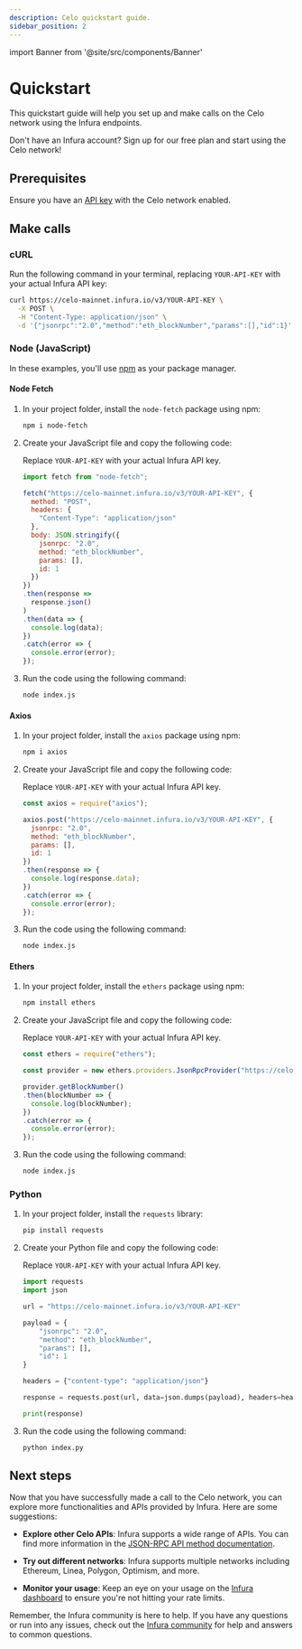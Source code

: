 ```yaml
---
description: Celo quickstart guide.
sidebar_position: 2
---
```


import Banner from '@site/src/components/Banner'

# Quickstart

This quickstart guide will help you set up and make calls on the Celo network using the Infura endpoints.

<Banner>
Don't have an Infura account? Sign up for our free plan and start using the Celo network!
</Banner>

## Prerequisites

Ensure you have an [API key](../../../../developer-tools/dashboard/get-started/create-api/) with the Celo network enabled.

## Make calls

### cURL

Run the following command in your terminal, replacing `YOUR-API-KEY` with your actual Infura API key:

```bash
curl https://celo-mainnet.infura.io/v3/YOUR-API-KEY \
  -X POST \
  -H "Content-Type: application/json" \
  -d '{"jsonrpc":"2.0","method":"eth_blockNumber","params":[],"id":1}'
```

### Node (JavaScript)

In these examples, you'll use [npm](https://docs.npmjs.com/downloading-and-installing-node-js-and-npm) as your package manager.

#### Node Fetch

1. In your project folder, install the `node-fetch` package using npm:

    ```bash
    npm i node-fetch
    ``````

1. Create your JavaScript file and copy the following code:

    Replace `YOUR-API-KEY` with your actual Infura API key.

    ```javascript title="index.js"
    import fetch from "node-fetch";

    fetch("https://celo-mainnet.infura.io/v3/YOUR-API-KEY", {
      method: "POST",
      headers: {
        "Content-Type": "application/json"
      },
      body: JSON.stringify({
        jsonrpc: "2.0",
        method: "eth_blockNumber",
        params: [],
        id: 1
      })
    })
    .then(response =>
      response.json()
    )
    .then(data => {
      console.log(data);
    })
    .catch(error => {
      console.error(error);
    });
    ```

1. Run the code using the following command:

    ```bash
    node index.js
    ```

#### Axios

1. In your project folder, install the `axios` package using npm:

    ```bash
    npm i axios
    ``````

1. Create your JavaScript file and copy the following code:

    Replace `YOUR-API-KEY` with your actual Infura API key.

    ```javascript title="index.js"
    const axios = require("axios");
    
    axios.post("https://celo-mainnet.infura.io/v3/YOUR-API-KEY", {
      jsonrpc: "2.0",
      method: "eth_blockNumber",
      params: [],
      id: 1
    })
    .then(response => {
      console.log(response.data);
    })
    .catch(error => {
      console.error(error);
    });
    ```

1. Run the code using the following command:

    ```bash
    node index.js
    ```

#### Ethers

1. In your project folder, install the `ethers` package using npm:

    ```bash
    npm install ethers
    ``````

1. Create your JavaScript file and copy the following code:

    Replace `YOUR-API-KEY` with your actual Infura API key.

    ```javascript title="index.js"
    const ethers = require("ethers");

    const provider = new ethers.providers.JsonRpcProvider("https://celo-mainnet.infura.io/v3/YOUR-API-KEY");

    provider.getBlockNumber()
    .then(blockNumber => {
      console.log(blockNumber);
    })
    .catch(error => {
      console.error(error);
    });
    ```

1. Run the code using the following command:

    ```bash
    node index.js
    ```

### Python

1. In your project folder, install the `requests` library:

    ```bash
    pip install requests
    ``````

1. Create your Python file and copy the following code:

    Replace `YOUR-API-KEY` with your actual Infura API key.

    ```python title="index.py"
    import requests
    import json

    url = "https://celo-mainnet.infura.io/v3/YOUR-API-KEY"

    payload = {
        "jsonrpc": "2.0",
        "method": "eth_blockNumber",
        "params": [],
        "id": 1
    }

    headers = {"content-type": "application/json"}

    response = requests.post(url, data=json.dumps(payload), headers=headers).json()

    print(response)
    ```

1. Run the code using the following command:

    ```bash
    python index.py
    ```

## Next steps

Now that you have successfully made a call to the Celo network, you can explore more functionalities and APIs provided
by Infura. Here are some suggestions:

- **Explore other Celo APIs**: Infura supports a wide range of APIs. You can find more information in the
[JSON-RPC API method documentation](json-rpc-methods/index.md).

- **Try out different networks**: Infura supports multiple networks including Ethereum, Linea, Polygon, Optimism, and more.

- **Monitor your usage**: Keep an eye on your usage on the [Infura dashboard](../../../../developer-tools/dashboard/how-to/dashboard-stats/) to ensure you're not hitting your rate limits.

Remember, the Infura community is here to help. If you have any questions or run into any issues, check out the
[Infura community](https://community.infura.io/) for help and answers to common questions.